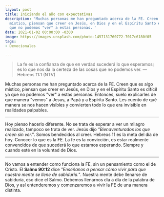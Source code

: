 ```yaml
---
layout: post
title: Iniciando el año con expectativas
description: 'Muchas personas me han preguntado acerca de la FE. Creen que es algo
  místico, piensan que creer en Jesús, en Dios y en el Espíritu Santo es difícil ya
  que no podemos "ver" a estas personas. '
date: 2021-01-02 00:00:00 -0300
image: https://images.unsplash.com/photo-1457131760772-7017c6180f05
tags:
- Devocionales

---
```


> La fe es la confianza de que en verdad sucederá lo que esperamos; es lo que nos da la certeza de las cosas que no podemos ver. — Hebreos 11:1 (NTV)

Muchas personas me han preguntado acerca de la FE. Creen que es algo místico, piensan que creer en Jesús, en Dios y en el Espíritu Santo es difícil ya que no podemos "ver" a estas personas. Entonces, suelo explicarles de que manera "vemos" a Jesus, a Papá y a Espíritu Santo. Les cuento de qué manera se nos hacen visibles y convierten todo lo que era invisible en realidades palpables. 

---

Hoy pienso hacerlo diferente. No se trata de esperar a ver un milagro realizado, tampoco se trata de ver. Jesús dijo *"Bienaventurados los que creen sin ver."*.
Somos bendecidos al creer. Hebreos 11 es la meta del día de hoy. Conocer lo que es la FE. 
La fe es la convicción, es estar realmente convencidos de que sucederá lo que estamos esperando. Siempre y cuando esté en la voluntad de Dios. 

---

No vamos a entender como funciona la FE, sin un pensamiento como el de Cristo. El **Salmo 90:12** dice *"Enséñanos a pensar cómo vivir para que nuestra mente se llene de sabiduría."*.
Nuestra mente debe llenarse de sabiduría, eso dice el Salmo. Debemos llenarnos día a día de la palabra de Dios, y así entenderemos y comenzaremos a vivir la FE de una manera distinta.
